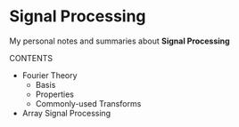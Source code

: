 # Signal Processing

My personal notes and summaries about **Signal Processing**

CONTENTS

- Fourier Theory
  - Basis
  - Properties
  - Commonly-used Transforms
- Array Signal Processing